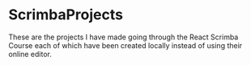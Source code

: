 # ScrimbaProjects
These are the projects I have made going through the React Scrimba Course each of which have been created locally instead of using their online editor.
